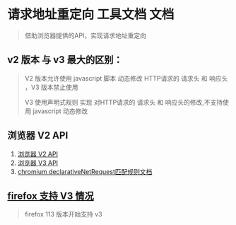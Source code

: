 # 请求地址重定向 工具文档 文档

> 借助浏览器提供的API，实现请求地址重定向

## v2 版本 与 v3 最大的区别：

> V2 版本允许使用 javascript 脚本 动态修改 HTTP请求的 请求头 和 响应头 ，V3
> 版本禁止使用
>
> V3 使用声明式规则 实现 对HTTP请求的 请求头 和 响应头的修改,不支持使用
> javascript 动态修改

## 浏览器 V2 API

1. [浏览器 V2 API](https://developer.mozilla.org/en-US/docs/Mozilla/Add-ons/WebExtensions/API/webRequest)
1. [浏览器 V3 API](https://developer.mozilla.org/en-US/docs/Mozilla/Add-ons/WebExtensions/API/declarativeNetRequest)
1. [chromium declarativeNetRequest匹配规则文档](https://developer.chrome.com/docs/extensions/reference/declarativeNetRequest/)

## [firefox 支持 V3 情况](https://developer.mozilla.org/en-US/docs/Mozilla/Add-ons/WebExtensions/API/declarativeNetRequest)

> firefox 113 版本开始支持 v3
